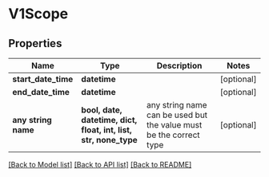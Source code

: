 # V1Scope


## Properties
Name | Type | Description | Notes
------------ | ------------- | ------------- | -------------
**start_date_time** | **datetime** |  | [optional] 
**end_date_time** | **datetime** |  | [optional] 
**any string name** | **bool, date, datetime, dict, float, int, list, str, none_type** | any string name can be used but the value must be the correct type | [optional]

[[Back to Model list]](../README.md#documentation-for-models) [[Back to API list]](../README.md#documentation-for-api-endpoints) [[Back to README]](../README.md)


